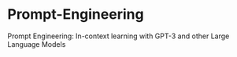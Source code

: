 # Prompt-Engineering
Prompt Engineering: In-context learning with GPT-3 and other Large Language Models 
